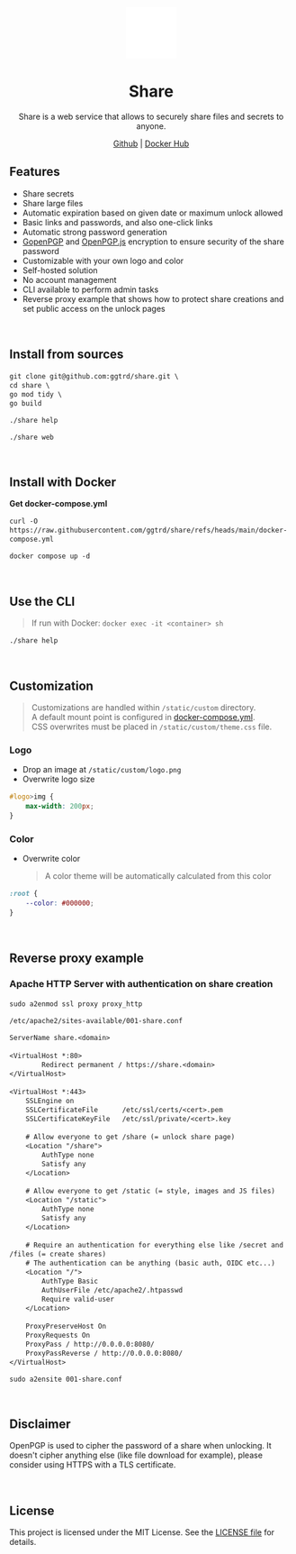 <div align="center">

<a href="https://github.com/ggtrd/share" target="_blank" title="Share" style="display: inline;">
	<img height="90px" alt="Share logo" src="https://raw.githubusercontent.com/ggtrd/share/refs/heads/dev/static/default-logo.png">
</a>

# Share

Share is a web service that allows to securely share files and secrets to anyone.

[Github](https://github.com/ggtrd/share)
|
[Docker Hub](https://hub.docker.com/r/ggtrd/share)

</div>

## Features

- Share secrets
- Share large files
- Automatic expiration based on given date or maximum unlock allowed
- Basic links and passwords, and also one-click links
- Automatic strong password generation
- [GopenPGP](https://gopenpgp.org/) and [OpenPGP.js](https://openpgpjs.org/) encryption to ensure security of the share password
- Customizable with your own logo and color
- Self-hosted solution
- No account management
- CLI available to perform admin tasks
- Reverse proxy example that shows how to protect share creations and set public access on the unlock pages

<br>

## Install from sources

```
git clone git@github.com:ggtrd/share.git \
cd share \
go mod tidy \
go build
```

```
./share help
```

```
./share web
```

<br>

## Install with Docker

**Get docker-compose.yml**

```
curl -O https://raw.githubusercontent.com/ggtrd/share/refs/heads/main/docker-compose.yml
```

```
docker compose up -d
```

<br>

## Use the CLI

> If run with Docker:
> `docker exec -it <container> sh`

```
./share help
```

<br>

## Customization

> Customizations are handled within `/static/custom` directory. \
> A default mount point is configured in [docker-compose.yml](https://raw.githubusercontent.com/ggtrd/share/refs/heads/main/docker-compose.yml). \
> CSS overwrites must be placed in `/static/custom/theme.css` file.

### Logo

- Drop an image at `/static/custom/logo.png`
- Overwrite logo size

```static/custom/theme.css
#logo>img {
    max-width: 200px;
}

```

### Color

- Overwrite color
  > A color theme will be automatically calculated from this color

```static/custom/theme.css
:root {
    --color: #000000;
}
```

<br>

## Reverse proxy example

### Apache HTTP Server with authentication on share creation

```
sudo a2enmod ssl proxy proxy_http
```

```
/etc/apache2/sites-available/001-share.conf
```

```
ServerName share.<domain>

<VirtualHost *:80>
        Redirect permanent / https://share.<domain>
</VirtualHost>

<VirtualHost *:443>
	SSLEngine on
	SSLCertificateFile      /etc/ssl/certs/<cert>.pem
	SSLCertificateKeyFile   /etc/ssl/private/<cert>.key

	# Allow everyone to get /share (= unlock share page)
	<Location "/share">
		AuthType none
		Satisfy any
	</Location>

	# Allow everyone to get /static (= style, images and JS files)
	<Location "/static">
		AuthType none
		Satisfy any
	</Location>

	# Require an authentication for everything else like /secret and /files (= create shares)
	# The authentication can be anything (basic auth, OIDC etc...)
	<Location "/">
		AuthType Basic
		AuthUserFile /etc/apache2/.htpasswd
		Require valid-user
	</Location>

	ProxyPreserveHost On
	ProxyRequests On
	ProxyPass / http://0.0.0.0:8080/
	ProxyPassReverse / http://0.0.0.0:8080/
</VirtualHost>
```

```
sudo a2ensite 001-share.conf
```

<br>

## Disclaimer

OpenPGP is used to cipher the password of a share when unlocking. It doesn't cipher anything else (like file download for example), please consider using HTTPS with a TLS certificate.

<br>

## License

This project is licensed under the MIT License. See the [LICENSE file](https://github.com/ggtrd/share/blob/main/LICENSE.md) for details.
